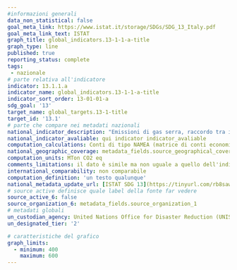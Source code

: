 ```yaml
---
#informazioni generali
data_non_statistical: false
goal_meta_link: https://www.istat.it/storage/SDGs/SDG_13_Italy.pdf
goal_meta_link_text: ISTAT
graph_title: global_indicators.13-1-1-a-title
graph_type: line
published: true
reporting_status: complete
tags:
 - nazionale
# parte relativa all'indicatore
indicator: 13.1.1.a
indicator_name: global_indicators.13-1-1-a-title
indicator_sort_order: 13-01-01-a
sdg_goal: '13'
target_name: global_targets.13-1-title
target_id: '13.1'
# parte che compare nei metadati nazionali
national_indicator_description: "Emissioni di gas serra, raccordo tra i totali degli inventari nazionali e dei conti delle emissioni atmosferiche. Le emissioni di gas serra comprendono: anidride carbonica (CO2), idrofluorocarburi (HFC), perfluorocarburi (PFC), esafluoruri di zolfo (SF6), metano (CH4), protossido di azoto (N2O) e trifluoro di azoto (NF3). Sono espresse in <tonnellate di CO2 equivalente> con pesi che riflettono il potenziale di riscaldamento in rapporto all'anidride carbonica: 1 per CO2, 298 per N2O, 25 per CH4, 22800 per SF6, 17200 per NF3 e pesi variabili per gli specifici gas dei tipi HFC e PFC. Esistono due modi diversi di contabilizzare le emissioni totali: con riferimento al territorio nazionale, come avviene per i dati delle principali convenzioni internazionali sulle emissioni atmosferiche (tra le quali la United Nations Convention on Climate Change - Unfccc, specificamente riferita ai gas serra) e con riferimento alle unità residenti, come si verifica per i dati dei conti delle emissioni atmosferiche, coerentemente con i principi e gli standard che sono alla base dei conti economici nazionali. La differenza tra i due totali è data dal saldo delle emissioni delle unità residenti che operano all'estero e di quelle delle unità non residenti che operano sul territorio nazionale; il saldo complessivo risulta dalla somma dei saldi relativi alle attività di trasporto su strada, aereo e marittimo."
national_indicator_avaliable: qui indicator indicator_avaliable
computation_calculations: Conti di tipo NAMEA (matrice di conti economici integrata con conti ambientali) (PSN:IST-02004)
national_geographic_coverage: metadata_fields.source_geographical_coverage_1
computation_units: MTon CO2 eq
comments_limitations: il dato è simile ma non uguale a quello dell'indicatore 13.1.1.c per motivi in corso di analisi
international_comparability: non comparabile
computation_definition: 'un testo qualunque'
national_metadata_update_url: [ISTAT SDG 13](https://tinyurl.com/rb8sawa)
# source active definisce quale label della fonte far vedere
source_active_6: false
source_organization_6: metadata_fields.source_organization_1
# metadati globali
un_custodian_agency: United Nations Office for Disaster Reduction (UNISDR)
un_designated_tier: '2'

# caratteristiche del grafico
graph_limits:
  - minimum: 400
    maximum: 600
---
```

